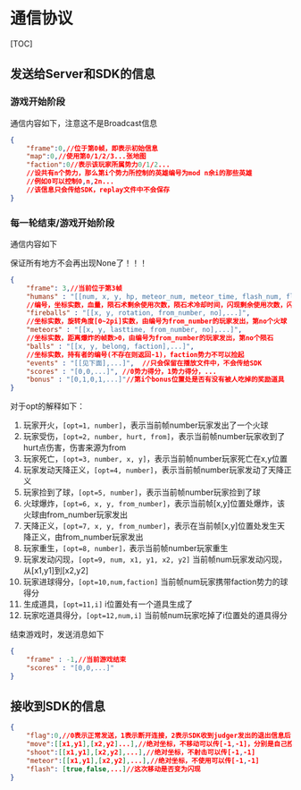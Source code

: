 # 通信协议

[TOC]

## 发送给Server和SDK的信息

### 游戏开始阶段

通信内容如下，注意这不是Broadcast信息

```json
{
    "frame":0,//位于第0帧，即表示初始信息
    "map":0,//使用第0/1/2/3...张地图
    "faction":0//表示该玩家所属势力0/1/2...
    //设共有n个势力，那么第i个势力所控制的英雄编号为mod n余i的那些英雄
    //例如0可以控制0,n,2n...
    //该信息只会传给SDK，replay文件中不会保存
}
```

###  每一轮结束/游戏开始阶段

通信内容如下

保证所有地方不会再出现None了！！！

```json
{
    "frame": 3,//当前位于第3帧
    "humans" : "[[num, x, y, hp, meteor_num, meteor_time, flash_num, flash_time, fireball_time, death_time, inv_time],...]",	
    //编号，坐标实数，血量，陨石术剩余使用次数，陨石术冷却时间，闪现剩余使用次数，闪现冷却时间，距离下一次开火的时间，如果存活death_time为-1否则表示death_time帧后人物才能复活，无敌时间剩余
    "fireballs" : "[[x, y, rotation, from_number, no],...]",
    //坐标实数，旋转角度[0~2pi]实数，由编号为from_number的玩家发出，第no个火球
    "meteors" : "[[x, y, lasttime, from_number, no],...]",
    //坐标实数，距离爆炸的帧数>0，由编号为from_number的玩家发出，第no个陨石
    "balls" : "[[x, y, belong, faction],...]",
    //坐标实数，持有者的编号(不存在则返回-1)，faction势力不可以捡起
    "events" : "[[见下面],...]",  //只会保留在播放文件中，不会传给SDK                
    "scores" : "[0,0,...]", //0势力得分，1势力得分，...
    "bonus" : "[0,1,0,1,...]"//第i个bonus位置处是否有没有被人吃掉的奖励道具
}
```

对于opt的解释如下：

1.  玩家开火，`[opt=1, number]`，表示当前帧number玩家发出了一个火球
2.  玩家受伤，`[opt=2, number, hurt, from]`，表示当前帧number玩家收到了hurt点伤害，伤害来源为from
3.  玩家死亡，`[opt=3, number, x, y]`，表示当前帧number玩家死亡在x,y位置
4.  玩家发动天降正义，`[opt=4, number]`，表示当前帧number玩家发动了天降正义
5.  玩家捡到了球，`[opt=5, number]`，表示当前帧number玩家捡到了球
6.  火球爆炸，`[opt=6, x, y, from_number]`，表示当前帧[x,y]位置处爆炸，该火球由from_number玩家发出
7.  天降正义，`[opt=7, x, y, from_number]`，表示在当前帧[x,y]位置处发生天降正义，由from_number玩家发出
8.  玩家重生，`[opt=8, number]，`表示当前帧number玩家重生
9.  玩家发动闪现，`[opt=9, num, x1, y1, x2, y2]` 当前帧num玩家发动闪现，从[x1,y1]到[x2,y2]
10.  玩家进球得分，`[opt=10,num,faction]` 当前帧num玩家携带faction势力的球得分
11.  生成道具，`[opt=11,i]` i位置处有一个道具生成了
12.  玩家吃道具得分，`[opt=12,num,i]` 当前帧num玩家吃掉了i位置处的道具得分

结束游戏时，发送消息如下

```json
{
    "frame" : -1,//当前游戏结束
    "scores" : "[0,0,...]"
}
```

## 接收到SDK的信息

```json
{
    "flag":0,//0表示正常发送，1表示断开连接，2表示SDK收到judger发出的退出信息后，需要发送一个通知judger的子进程退出，flag==2时底下的参数都可以不传了
    "move":[[x1,y1],[x2,y2]...],//绝对坐标，不移动可以传[-1,-1]，分别是自己控制角色编号从小到大
    "shoot":[[x1,y1],[x2,y2],...],//绝对坐标，不射击可以传[-1,-1]
    "meteor":[[x1,y1],[x2,y2],...],//绝对坐标，不使用可以传[-1,-1]
    "flash": [true,false,...]//这次移动是否变为闪现
}
```

